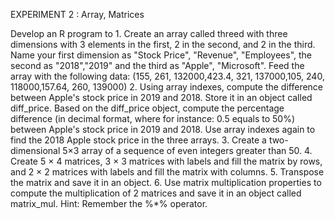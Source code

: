 EXPERIMENT 2 : Array, Matrices

Develop an R program to 
    1. Create an array called threed with three dimensions with 3 elements in the first, 2 in the second, and 2 in the third. Name your first dimension as "Stock Price", "Revenue", "Employees", the second as "2018","2019" and the third as "Apple",  "Microsoft". Feed the array with the following data: (155, 261, 132000,423.4, 321, 137000,105, 240, 118000,157.64, 260, 139000) 
    2. Using array indexes, compute the difference between Apple's stock price in 2019 and 2018. Store it in an object called diff_price. Based on the diff_price object, compute the percentage difference (in decimal format, where for instance: 0.5 equals to 50%) between Apple's stock price in 2019 and 2018. Use array indexes again to find the 2018 Apple stock price in the three arrays. 
    3. Create a two-dimensional 5×3 array of a sequence of even integers greater than 50. 
    4. Create 5 × 4 matrices, 3 × 3 matrices with labels and fill the matrix by rows, and 2 × 2 matrices with labels and fill the matrix with columns. 
    5. Transpose the matrix and save it in an object. 
    6. Use matrix multiplication properties to compute the multiplication of 2 matrices and save it in an object called matrix_mul. Hint: Remember the %*% operator. 
